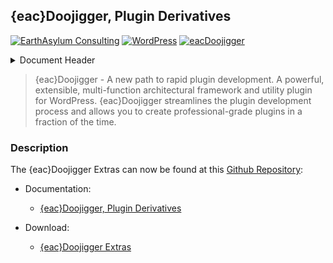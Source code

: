 ## {eac}Doojigger, Plugin Derivatives  
[![EarthAsylum Consulting](https://img.shields.io/badge/EarthAsylum-Consulting-0?&labelColor=6e9882&color=707070)](https://earthasylum.com/)
[![WordPress](https://img.shields.io/badge/WordPress-Plugins-grey?logo=wordpress&labelColor=blue)](https://wordpress.org/plugins/search/EarthAsylum/)
[![eacDoojigger](https://img.shields.io/badge/Requires-%7Beac%7DDoojigger-da821d)](https://eacDoojigger.earthasylum.com/)

<details><summary>Document Header</summary>

Plugin URI:             https://eacDoojigger.earthasylum.com/  
Author:                 [EarthAsylum Consulting](https://www.earthasylum.com)  
Last Updated:           19-Apr-2025  
Contributors:       [earthasylum](https://github.com/earthasylum),[kevinburkholder](https://profiles.wordpress.org/kevinburkholder)  
Requires EAC:           3.1  
License:                EarthAsylum Consulting Proprietary License - {eac}PLv1  
License URI:            https://eacDoojigger.earthasylum.com/end-user-license-agreement/  
WordPress URI:          https://wordpress.org/plugins/search/earthasylum/  
GitHub URI:             https://github.com/EarthAsylum/docs.eacDoojigger/wiki/  

</details>

> {eac}Doojigger - A new path to rapid plugin development. A powerful, extensible, multi-function architectural framework and utility plugin for WordPress. {eac}Doojigger streamlines the plugin development process and allows you to create professional-grade plugins in a fraction of the time.

### Description

The {eac}Doojigger Extras can now be found at this [Github Repository](https://github.com/EarthAsylum/docs.eacDoojigger):

+   Documentation:
    +   [{eac}Doojigger, Plugin Derivatives](https://github.com/EarthAsylum/docs.eacDoojigger/wiki)

+   Download:
    +   [{eac}Doojigger Extras](https://swregistry.earthasylum.com/software-updates/eacdoojigger-extras.zip)
